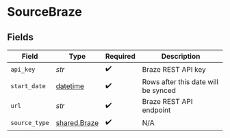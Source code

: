 # SourceBraze


## Fields

| Field                                                                        | Type                                                                         | Required                                                                     | Description                                                                  |
| ---------------------------------------------------------------------------- | ---------------------------------------------------------------------------- | ---------------------------------------------------------------------------- | ---------------------------------------------------------------------------- |
| `api_key`                                                                    | *str*                                                                        | :heavy_check_mark:                                                           | Braze REST API key                                                           |
| `start_date`                                                                 | [datetime](https://docs.python.org/3/library/datetime.html#datetime-objects) | :heavy_check_mark:                                                           | Rows after this date will be synced                                          |
| `url`                                                                        | *str*                                                                        | :heavy_check_mark:                                                           | Braze REST API endpoint                                                      |
| `source_type`                                                                | [shared.Braze](../../models/shared/braze.md)                                 | :heavy_check_mark:                                                           | N/A                                                                          |